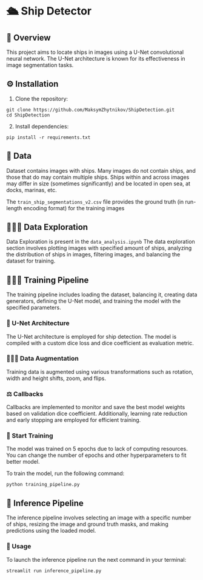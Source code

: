 # 🛳️ Ship Detector

## 📝 Overview
This project aims to locate ships in images using a U-Net convolutional neural network. The U-Net architecture is known for its effectiveness in image segmentation tasks.

## ⚙️ Installation

1. Clone the repository:
```
git clone https://github.com/MaksymZhytnikov/ShipDetection.git
cd ShipDetection
```

2. Install dependencies:
```
pip install -r requirements.txt
```


## 💾 Data
Dataset contains images with ships. Many images do not contain ships, and those that do may contain multiple ships. Ships within and across images may differ in size (sometimes significantly) and be located in open sea, at docks, marinas, etc.

The `train_ship_segmentations_v2.csv` file provides the ground truth (in run-length encoding format) for the training images

## 👨🏻‍🎨 Data Exploration

Data Exploration is present in the `data_analysis.ipynb`
The data exploration section involves plotting images with specified amount of ships, analyzing the distribution of ships in images, filtering images, and balancing the dataset for training.

## 🏃🏻‍♂️ Training Pipeline
The training pipeline includes loading the dataset, balancing it, creating data generators, defining the U-Net model, and training the model with the specified parameters.

### 🧬 U-Net Architecture
The U-Net architecture is employed for ship detection. The model is compiled with a custom dice loss and dice coefficient as evaluation metric.

### 👩🏻‍🔬 Data Augmentation
Training data is augmented using various transformations such as rotation, width and height shifts, zoom, and flips.

### ⚖️ Callbacks
Callbacks are implemented to monitor and save the best model weights based on validation dice coefficient. Additionally, learning rate reduction and early stopping are employed for efficient training.

### 🚀 Start Training

The model was trained on 5 epochs due to lack of computing resources.
You can change the number of epochs and other hyperparameters to fit better model.

To train the model, run the following command:
```
python training_pipeline.py
```

## 🔮 Inference Pipeline

The inference pipeline involves selecting an image with a specific number of ships, resizing the image and ground truth masks, and making predictions using the loaded model.

### 🚀 Usage

To launch the inference pipeline run the next command in your terminal:

```
streamlit run inference_pipeline.py
```
